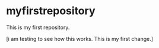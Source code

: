 # myfirstrepository

This is my first repository.

[i am testing to see how this works. This is my first change.]
